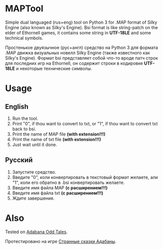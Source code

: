 # MAPTool
Simple dual languaged (rus+eng) tool on Python 3 for .MAP format of Silky Engine (also known as Silky's Engine).
Bsi format is like string-patch on the elder of Ethornell games, it contains some string in **UTF-18LE** and some technical symbols.

Простенькое двуязычное (рус+англ) средство на Python 3 для формата .MAP движка визуальных новелл Silky Engine (также известного как Silky's Engine).
Формат bsi представляет собой что-то вроде патч строк для последних игр на Ethornell, он содержит строки в кодировке **UTF-18LE** и некоторые технические символы.

# Usage

## English
1. Run the tool.
2. Print "0", if thou want to convert to txt, or "1", if thou want to convert txt back to bsi.
3. Print the name of MAP file **(with extension!!!)**
4. Print the name of txt file **(with extension!!!)**
5. Just wait until it done.

## Русский
1. Запустите средство.
2. Введите "0", коли конвертировать в текстовый формат желаете, али "1", коли его обратно в .bsi конвертировать желаете.
3. Введите имя файла MAP **(с расширением!!!)**
4. Введите имя файла txt **(с расширением!!!)**
5. Ждите завершения.

# Also

Tested on [Adabana Odd Tales](https://vndb.org/v27457).

Протестировано на игре [Странные сказки Адабаны](https://vndb.org/v27457).
